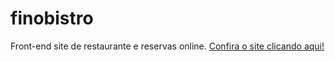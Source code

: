 # finobistro
Front-end site de restaurante e reservas online.
<a href="https://n1codev.github.io/finobistro">Confira o site clicando aqui!</a>
